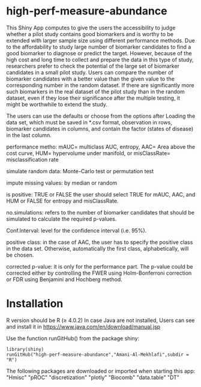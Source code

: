 # high-perf-measure-abundance

This Shiny App computes to give the users the accessibility to judge whether a pilot study contains good biomarkers and is worthy to be extended with larger sample size using different performance methods. 
Due to the affordability to study large number of biomarker candidates to find a good biomarker to diagnose or predict the target. However, because of the high cost and long time to collect and prepare the data in this type of study, researchers prefer to check the potential of the large set of biomarker candidates in a small pilot study. Users can compare the number of biomarker candidates with a better value than the given value to the corresponding number in the random dataset. If there are significantly more such biomarkers in the real dataset of the pilot study than in the random dataset, even if they lose their significance after the multiple testing, it might be worthwhile to extend the study. 


The users can use the defaults or choose from the options after Loading the data set, which must be saved in *.csv format, observation in rows, biomarker candidates in columns,  and contain the factor (states of disease) in the last column. 

performance metho: mAUC= multiclass AUC, entropy, AAC= Area above the cost curve, HUM= hypervolume under manifold, or misClassRate= misclassification rate 

simulate random data: Monte-Carlo test or permutation test

impute missing values: by median or random 

is positive: TRUE or FALSE the user should select TRUE for mAUC, AAC, and HUM or FALSE for entropy and misClassRate.


no.simulations: refers to the number of biomarker candidates that should be simulated to calculate the required p-values.

Conf.Interval: level for the confidence interval (i.e. 95%). 

positive class: in the case of AAC, the user has to specify the positive class in the data set. Otherwise, automatically the first class, alphabetically, will be chosen.

corrected p-value: it is only for the performance part. The p-value could be corrected either by controlling the FWER using Holm-Bonferroni correction or FDR using Benjamini and Hochberg method.




# Installation

R version should be R (≥ 4.0.2) 
In case Java are not installed, Users can see and install it in https://www.java.com/en/download/manual.jsp 

Use the function runGitHub() from the package shiny:

	library(shiny)
	runGitHub("high-perf-measure-abundance","Amani-Al-Mekhlafi",subdir = "R")

The following packages are downloaded or imported when starting this app:
"Hmisc"
"pROC"
"discretization"
"plotly"
"Biocomb"
"data.table"
"DT"

